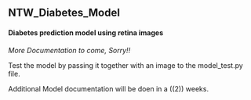 ## NTW_Diabetes_Model
#### Diabetes prediction model using retina images

*More Documentation to come, Sorry!!*

Test the model by passing it together with an image to the model_test.py file.

Additional Model documentation will be doen in a ((2)) weeks.

